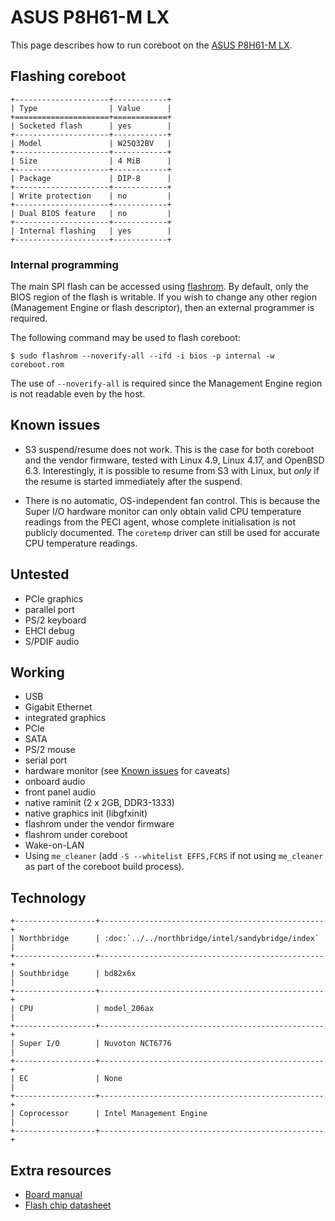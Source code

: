 # ASUS P8H61-M LX

This page describes how to run coreboot on the [ASUS P8H61-M LX].

## Flashing coreboot

```eval_rst
+---------------------+------------+
| Type                | Value      |
+=====================+============+
| Socketed flash      | yes        |
+---------------------+------------+
| Model               | W25Q32BV   |
+---------------------+------------+
| Size                | 4 MiB      |
+---------------------+------------+
| Package             | DIP-8      |
+---------------------+------------+
| Write protection    | no         |
+---------------------+------------+
| Dual BIOS feature   | no         |
+---------------------+------------+
| Internal flashing   | yes        |
+---------------------+------------+
```

### Internal programming

The main SPI flash can be accessed using [flashrom]. By default, only
the BIOS region of the flash is writable. If you wish to change any
other region (Management Engine or flash descriptor), then an external
programmer is required.

The following command may be used to flash coreboot:

```
$ sudo flashrom --noverify-all --ifd -i bios -p internal -w coreboot.rom
```

The use of `--noverify-all` is required since the Management Engine
region is not readable even by the host.

## Known issues

- S3 suspend/resume does not work. This is the case for both coreboot
  and the vendor firmware, tested with Linux 4.9, Linux 4.17, and
  OpenBSD 6.3. Interestingly, it is possible to resume from S3 with
  Linux, but _only_ if the resume is started immediately after the
  suspend.

- There is no automatic, OS-independent fan control. This is because
  the Super I/O hardware monitor can only obtain valid CPU temperature
  readings from the PECI agent, whose complete initialisation is not
  publicly documented. The `coretemp` driver can still be used for
  accurate CPU temperature readings.

## Untested

- PCIe graphics
- parallel port
- PS/2 keyboard
- EHCI debug
- S/PDIF audio

## Working

- USB
- Gigabit Ethernet
- integrated graphics
- PCIe
- SATA
- PS/2 mouse
- serial port
- hardware monitor (see [Known issues](#known-issues) for caveats)
- onboard audio
- front panel audio
- native raminit (2 x 2GB, DDR3-1333)
- native graphics init (libgfxinit)
- flashrom under the vendor firmware
- flashrom under coreboot
- Wake-on-LAN
- Using `me_cleaner` (add `-S --whitelist EFFS,FCRS` if not using
  `me_cleaner` as part of the coreboot build process).

## Technology

```eval_rst
+------------------+--------------------------------------------------+
| Northbridge      | :doc:`../../northbridge/intel/sandybridge/index` |
+------------------+--------------------------------------------------+
| Southbridge      | bd82x6x                                          |
+------------------+--------------------------------------------------+
| CPU              | model_206ax                                      |
+------------------+--------------------------------------------------+
| Super I/O        | Nuvoton NCT6776                                  |
+------------------+--------------------------------------------------+
| EC               | None                                             |
+------------------+--------------------------------------------------+
| Coprocessor      | Intel Management Engine                          |
+------------------+--------------------------------------------------+
```

## Extra resources

- [Board manual]
- [Flash chip datasheet][W25Q32BV]

[ASUS P8H61-M LX]: https://www.asus.com/Motherboards/P8H61M_LX/
[W25Q32BV]: https://web.archive.org/web/20211002141814/https://www.winbond.com/resource-files/w25q32bv_revi_100413_wo_automotive.pdf
[flashrom]: https://flashrom.org/Flashrom
[Board manual]: http://dlcdnet.asus.com/pub/ASUS/mb/LGA1155/P8H61_M_LX/E6803_P8H61-M_LX.zip
